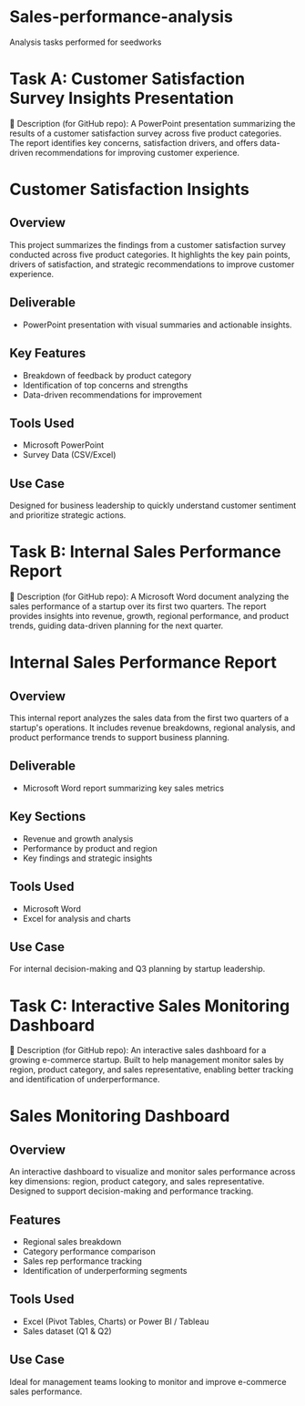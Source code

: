 # Sales-performance-analysis
Analysis tasks performed for seedworks

# Task A: Customer Satisfaction Survey Insights Presentation
📄 Description (for GitHub repo):
A PowerPoint presentation summarizing the results of a customer satisfaction survey across five product categories. The report identifies key concerns, satisfaction drivers, and offers data-driven recommendations for improving customer experience.

# Customer Satisfaction Insights

## Overview
This project summarizes the findings from a customer satisfaction survey conducted across five product categories. It highlights the key pain points, drivers of satisfaction, and strategic recommendations to improve customer experience.

## Deliverable
- PowerPoint presentation with visual summaries and actionable insights.

## Key Features
- Breakdown of feedback by product category
- Identification of top concerns and strengths
- Data-driven recommendations for improvement

## Tools Used
- Microsoft PowerPoint
- Survey Data (CSV/Excel)

## Use Case
Designed for business leadership to quickly understand customer sentiment and prioritize strategic actions.

# Task B: Internal Sales Performance Report
📄 Description (for GitHub repo):
A Microsoft Word document analyzing the sales performance of a startup over its first two quarters. The report provides insights into revenue, growth, regional performance, and product trends, guiding data-driven planning for the next quarter.
# Internal Sales Performance Report

## Overview
This internal report analyzes the sales data from the first two quarters of a startup's operations. It includes revenue breakdowns, regional analysis, and product performance trends to support business planning.

## Deliverable
- Microsoft Word report summarizing key sales metrics

## Key Sections
- Revenue and growth analysis
- Performance by product and region
- Key findings and strategic insights

## Tools Used
- Microsoft Word
- Excel for analysis and charts

## Use Case
For internal decision-making and Q3 planning by startup leadership.

# Task C: Interactive Sales Monitoring Dashboard
📄 Description (for GitHub repo):
An interactive sales dashboard for a growing e-commerce startup. Built to help management monitor sales by region, product category, and sales representative, enabling better tracking and identification of underperformance.

# Sales Monitoring Dashboard

## Overview
An interactive dashboard to visualize and monitor sales performance across key dimensions: region, product category, and sales representative. Designed to support decision-making and performance tracking.

## Features
- Regional sales breakdown
- Category performance comparison
- Sales rep performance tracking
- Identification of underperforming segments

## Tools Used
- Excel (Pivot Tables, Charts) or Power BI / Tableau
- Sales dataset (Q1 & Q2)

## Use Case
Ideal for management teams looking to monitor and improve e-commerce sales performance.

